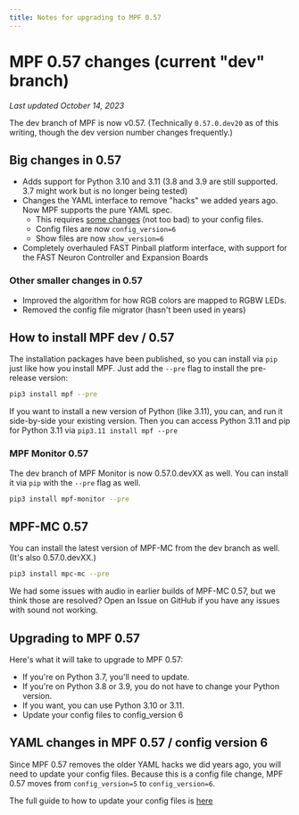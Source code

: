 ```yaml
---
title: Notes for upgrading to MPF 0.57
---
```


# MPF 0.57 changes (current "dev" branch)

*Last updated October 14, 2023*

The dev branch of MPF is now v0.57. (Technically `0.57.0.dev20` as of this writing, though the dev version number changes frequently.)

## Big changes in 0.57

* Adds support for Python 3.10 and 3.11 (3.8 and 3.9 are still supported. 3.7 might work but is no longer being tested)
* Changes the YAML interface to remove "hacks" we added years ago. Now MPF supports the pure YAML spec.
  * This requires [some changes](../config/instructions/config_v6.md) (not too bad) to your config files.
  * Config files are now `config_version=6`
  * Show files are now `show_version=6`
* Completely overhauled FAST Pinball platform interface, with support for the FAST Neuron Controller and Expansion Boards

### Other smaller changes in 0.57

* Improved the algorithm for how RGB colors are mapped to RGBW LEDs.
* Removed the config file migrator (hasn't been used in years)

## How to install MPF dev / 0.57

The installation packages have been published, so you can install via `pip` just like how you install MPF. Just add the `--pre` flag to install the pre-release version:

``` {.bash .copy}
pip3 install mpf --pre
```

If you want to install a new version of Python (like 3.11), you can, and run it side-by-side your existing version. Then you can access Python 3.11 and pip for Python 3.11 via `pip3.11 install mpf --pre`

### MPF Monitor 0.57

The dev branch of MPF Monitor is now 0.57.0.devXX as well. You can install it via `pip` with the `--pre` flag as well.

``` {.bash .copy}
pip3 install mpf-monitor --pre
```

## MPF-MC 0.57

You can install the latest version of MPF-MC from the dev branch as well. (It's also 0.57.0.devXX.)

``` {.bash .copy}
pip3 install mpc-mc --pre
```

We had some issues with audio in earlier builds of MPF-MC 0.57, but we think those are resolved? Open an Issue on
GitHub if you have any issues with sound not working.

## Upgrading to MPF 0.57

Here's what it will take to upgrade to MPF 0.57:

* If you're on Python 3.7, you'll need to update.
* If you're on Python 3.8 or 3.9, you do not have to change your Python version.
* If you want, you can use Python 3.10 or 3.11.
* Update your config files to config_version 6

## YAML changes in MPF 0.57 / config version 6

Since MPF 0.57 removes the older YAML hacks we did years ago, you will need to update your config files. Because this is a config file change, MPF 0.57 moves from `config_version=5` to `config_version=6`.

The full guide to how to update your config files is [here](../config/instructions/config_v6.md)
